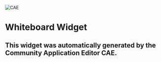 ![CAE](https://github.com/CAE-Community-Application-Editor/application-Whiteboard-Application/blob/gh-pages/frontendComponent-Whiteboard-Widget/img/logo.png)  

Whiteboard Widget
===================


This widget was automatically generated by the Community Application Editor CAE.  
---------------
